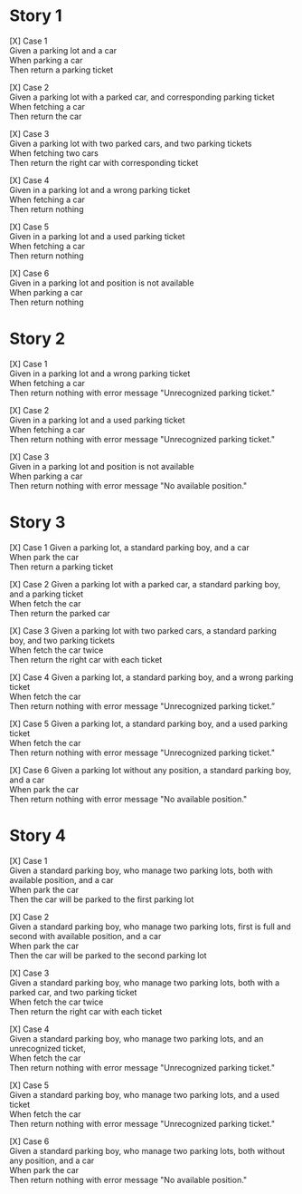# Story 1
[X] Case 1  
    Given a parking lot and a car  
    When parking a car  
    Then return a parking ticket

[X] Case 2  
    Given a parking lot with a parked car, and corresponding parking ticket  
    When fetching a car  
    Then return the car  

[X] Case 3  
    Given a parking lot with two parked cars, and two parking tickets  
    When fetching two cars  
    Then return the right car with corresponding ticket

[X] Case 4  
    Given in a parking lot and a wrong parking ticket  
    When fetching a car   
    Then return nothing  

[X] Case 5  
    Given in a parking lot and a used parking ticket  
    When fetching a car   
    Then return nothing  

[X] Case 6  
    Given in a parking lot and position is not available  
    When parking a car  
    Then return nothing 


# Story 2
[X] Case 1  
    Given in a parking lot and a wrong parking ticket  
    When fetching a car  
    Then return nothing with error message "Unrecognized parking ticket."  

[X] Case 2  
    Given in a parking lot and a used parking ticket  
    When fetching a car  
    Then return nothing with error message "Unrecognized parking ticket."

[X] Case 3  
    Given in a parking lot and position is not available  
    When parking a car  
    Then return nothing with error message "No available position."


# Story 3
[X] Case 1
Given a parking lot, a standard parking boy, and a car  
When park the car  
Then return a parking ticket

[X] Case 2
Given a parking lot with a parked car, a standard parking boy, and a parking ticket  
When fetch the car  
Then return the parked car

[X] Case 3
Given a parking lot with two parked cars, a standard parking boy, and two parking tickets  
When fetch the car twice  
Then return the right car with each ticket

[X] Case 4
Given a parking lot, a standard parking boy, and a wrong parking ticket  
When fetch the car  
Then return nothing with error message "Unrecognized parking ticket.”

[X] Case 5
Given a parking lot, a standard parking boy, and a used parking ticket  
When fetch the car  
Then return nothing with error message "Unrecognized parking ticket."

[X] Case 6
Given a parking lot without any position, a standard parking boy, and a car  
When park the car  
Then return nothing with error message "No available position."  

# Story 4
[X] Case 1  
Given a standard parking boy, who manage two parking lots, both with available position, and a car  
When park the car  
Then the car will be parked to the first parking lot  

[X] Case 2  
Given a standard parking boy, who manage two parking lots, first is full and second with
available position, and a car  
When park the car  
Then the car will be parked to the second parking lot  

[X] Case 3  
Given a standard parking boy, who manage two parking lots, both with a parked car, and two parking ticket  
When fetch the car twice  
Then return the right car with each ticket  

[X] Case 4  
Given a standard parking boy, who manage two parking lots, and an unrecognized ticket,  
When fetch the car  
Then return nothing with error message "Unrecognized parking ticket."  

[X] Case 5  
Given a standard parking boy, who manage two parking lots, and a used ticket  
When fetch the car  
Then return nothing with error message "Unrecognized parking ticket."  

[X] Case 6  
Given a standard parking boy, who manage two parking lots, both without any position, and a car  
When park the car  
Then return nothing with error message "No available position."  